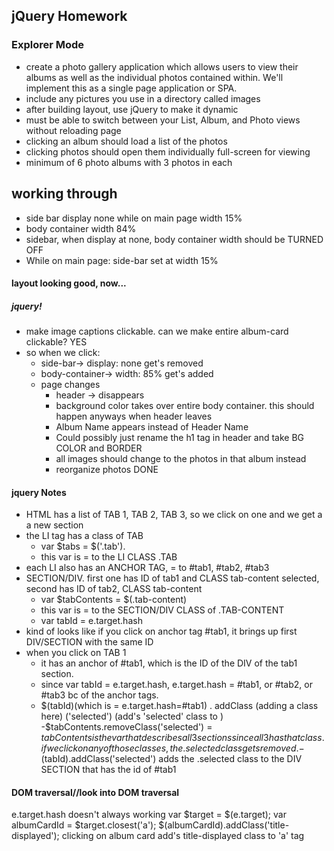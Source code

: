 ## jQuery Homework
### Explorer Mode
- create a photo gallery application which allows users to view their albums as well as the individual photos contained within. We'll implement this as a single page application or SPA.
- include any pictures you use in a directory called images
- after building layout, use jQuery to make it dynamic
- must be able to switch between your List, Album, and Photo views without reloading page
- clicking an album should load a list of the photos
- clicking photos should open them individually full-screen for viewing
- minimum of 6 photo albums with 3 photos in each


## working through
- side bar display none while on main page width 15%
- body container width 84%
- sidebar, when display at none, body container width should be TURNED OFF
- While on main page: side-bar set at width 15%

#### layout looking good, now...
##### jquery!
- make image captions clickable. can we make entire album-card clickable? YES
- so when we click:
  - side-bar-> display: none get's removed
  - body-container-> width: 85% get's added
  - page changes
    - header -> disappears
    - background color takes over entire body container. this should happen anyways when header leaves
    - Album Name appears instead of Header Name
    - Could possibly just rename the h1 tag in header and take BG COLOR and BORDER
    - all images should change to the photos in that album instead
    - reorganize photos DONE  

#### jquery Notes
- HTML has a list of TAB 1, TAB 2, TAB 3, so we click on one and we get a a new section
- the LI tag has a class of TAB
  - var $tabs = $('.tab').
  - this var is = to the LI CLASS .TAB
- each LI also has an ANCHOR TAG, = to #tab1, #tab2, #tab3
- SECTION/DIV. first one has ID of tab1 and CLASS tab-content selected, second has ID of tab2, CLASS tab-content
  - var $tabContents = $(.tab-content)
  - this var is = to the SECTION/DIV CLASS of .TAB-CONTENT
  - var tabId = e.target.hash
- kind of looks like if you click on anchor tag #tab1, it brings up first DIV/SECTION with the same ID
- when you click on TAB 1
  - it has an anchor of #tab1, which is the ID of the DIV of the tab1 section.
  - since var tabId = e.target.hash, e.target.hash = #tab1, or #tab2, or #tab3 bc of the anchor tags.
  - $(tabId)(which is = e.target.hash=#tab1) . addClass (adding a class here) ('selected') (add's 'selected' class to )
-$tabContents.removeClass('selected') = $tabContents is the var that describes all 3 sections since all 3 has that class. if we click on any of those classes, the .selected class gets removed.
-$(tabId).addClass('selected') adds the .selected class to the DIV SECTION that has the id of #tab1

#### DOM traversal//look into DOM traversal

e.target.hash doesn't always working
var $target = $(e.target);
var albumCardId = $target.closest('a');
$(albumCardId).addClass('title-displayed');
clicking on album card add's title-displayed class to 'a' tag
